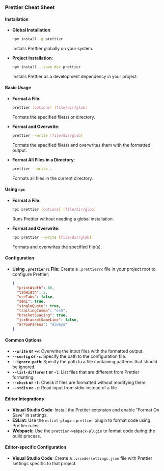 ### Prettier Cheat Sheet

#### **Installation**

- **Global Installation**:

  ```bash
  npm install -g prettier
  ```

  Installs Prettier globally on your system.

- **Project Installation**:
  ```bash
  npm install --save-dev prettier
  ```
  Installs Prettier as a development dependency in your project.

#### **Basic Usage**

- **Format a File**:

  ```bash
  prettier [options] [file/dir/glob]
  ```

  Formats the specified file(s) or directory.

- **Format and Overwrite**:

  ```bash
  prettier --write [file/dir/glob]
  ```

  Formats the specified file(s) and overwrites them with the formatted output.

- **Format All Files in a Directory**:
  ```bash
  prettier --write .
  ```
  Formats all files in the current directory.

#### **Using `npx`**

- **Format a File**:

  ```bash
  npx prettier [options] [file/dir/glob]
  ```

  Runs Prettier without needing a global installation.

- **Format and Overwrite**:
  ```bash
  npx prettier --write [file/dir/glob]
  ```
  Formats and overwrites the specified file(s).

#### **Configuration**

- **Using `.prettierrc` File**:
  Create a `.prettierrc` file in your project root to configure Prettier:
  ```json
  {
  	"printWidth": 80,
  	"tabWidth": 2,
  	"useTabs": false,
  	"semi": true,
  	"singleQuote": true,
  	"trailingComma": "es5",
  	"bracketSpacing": true,
  	"jsxBracketSameLine": false,
  	"arrowParens": "always"
  }
  ```

#### **Common Options**

- **`--write` or `-w`**: Overwrite the input files with the formatted output.
- **`--config` or `-c`**: Specify the path to the configuration file.
- **`--ignore-path`**: Specify the path to a file containing patterns that should be ignored.
- **`--list-different` or `-l`**: List files that are different from Prettier formatting.
- **`--check` or `-l`**: Check if files are formatted without modifying them.
- **`--stdin` or `-s`**: Read input from stdin instead of a file.

#### **Editor Integrations**

- **Visual Studio Code**: Install the Prettier extension and enable "Format On Save" in settings.
- **ESLint**: Use the `eslint-plugin-prettier` plugin to format code using Prettier rules.
- **Webpack**: Use the `prettier-webpack-plugin` to format code during the build process.

#### **Editor-specific Configuration**

- **Visual Studio Code**: Create a `.vscode/settings.json` file with Prettier settings specific to that project.
